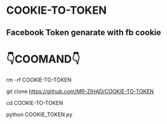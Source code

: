 # COOKIE-TO-TOKEN

## Facebook Token genarate with fb cookie


# 👇COOMAND👇

rm -rf COOKIE-TO-TOKEN

git clone https://github.com/MR-ZIHAD/COOKIE-TO-TOKEN

cd COOKIE-TO-TOKEN

python COOKIE_TOKEN.py
